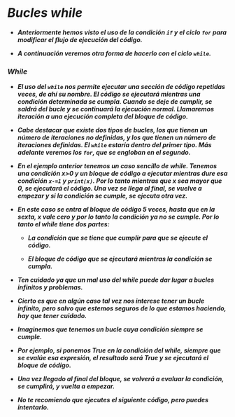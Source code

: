 # **_Bucles while_**

- **_Anteriormente hemos visto el uso de la condición ```if``` y el ciclo ```for``` para modificar el flujo de ejecución del código._**
  
- **_A continuación veremos otra forma de hacerlo con el ciclo ```while```._**

### **_While_**

- **_El uso del ```while``` nos permite ejecutar una sección de código repetidas veces, de ahí su nombre. El código se ejecutará mientras una condición determinada se cumpla. Cuando se deje de cumplir, se saldrá del bucle y se continuará la ejecución normal. Llamaremos iteración a una ejecución completa del bloque de código._**

- **_Cabe destacar que existe dos tipos de bucles, los que tienen un número de iteraciones no definidas, y los que tienen un número de iteraciones definidas. El ```while``` estaría dentro del primer tipo. Más adelante veremos los ```for```, que se engloban en el segundo._**

- **_En el ejemplo anterior tenemos un caso sencillo de while. Tenemos una condición x>0 y un bloque de código a ejecutar mientras dure esa condición ```x-=1``` y ```print(x)```. Por lo tanto mientras que x sea mayor que 0, se ejecutará el código. Una vez se llega al final, se vuelve a empezar y si la condición se cumple, se ejecuta otra vez._**
  
- **_En este caso se entra al bloque de código 5 veces, hasta que en la sexta, x vale cero y por lo tanto la condición ya no se cumple. Por lo tanto el while tiene dos partes:_**

  - **_La condición que se tiene que cumplir para que se ejecute el código._**
  
  - **_El bloque de código que se ejecutará mientras la condición se cumpla._**

- **_Ten cuidado ya que un mal uso del while puede dar lugar a bucles infinitos y problemas._**
  
- **_Cierto es que en algún caso tal vez nos interese tener un bucle infinito, pero salvo que estemos seguros de lo que estamos haciendo, hay que tener cuidado._**
  
- **_Imaginemos que tenemos un bucle cuya condición siempre se cumple._**
  
- **_Por ejemplo, si ponemos True en la condición del while, siempre que se evalúe esa expresión, el resultado será True y se ejecutará el bloque de código._**
  
- **_Una vez llegado al final del bloque, se volverá a evaluar la condición, se cumplirá, y vuelta a empezar._**
  
- **_No te recomiendo que ejecutes el siguiente código, pero puedes intentarlo._**
